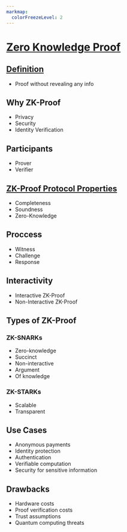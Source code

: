 ```yaml
---
markmap:
  colorFreezeLevel: 2
---
```


# [Zero Knowledge Proof](https://ethereum.org/en/zero-knowledge-proofs/)

## [Definition](https://people.csail.mit.edu/silvio/Selected%20Scientific%20Papers/Proof%20Systems/The_Knowledge_Complexity_Of_Interactive_Proof_Systems.pdf)

- Proof without revealing any info

## Why ZK-Proof

- Privacy
- Security
- Identity Verification

## Participants

- Prover
- Verifier

## [ZK-Proof Protocol Properties](https://101blockchains.com/zero-knowledge-proof/)

- Completeness
- Soundness
- Zero-Knowledge

## Proccess

- Witness
- Challenge
- Response

## Interactivity

- Interactive ZK-Proof
- Non-Interactive ZK-Proof

## Types of ZK-Proof

### ZK-SNARKs

- Zero-knowledge
- Succinct
- Non-interactive
- Argument
- Of knowledge

### ZK-STARKs

- Scalable
- Transparent

## Use Cases

- Anonymous payments
- Identity protection
- Authentication
- Verifiable computation
- Security for sensitive information

## Drawbacks

- Hardware costs
- Proof verification costs
- Trust assumptions
- Quantum computing threats